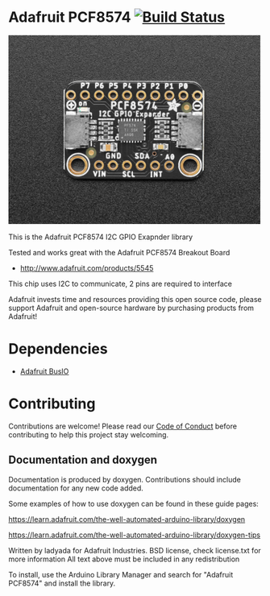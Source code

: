 # Adafruit PCF8574 [![Build Status](https://github.com/adafruit/Adafruit_PCF8574/workflows/Arduino%20Library%20CI/badge.svg)](https://github.com/adafruit/Adafruit_PCF8574/actions)

<a href="https://www.adafruit.com/products/5545"><img src="assets/board.jpg?raw=true" width="500px"></a>

This is the Adafruit PCF8574 I2C GPIO Exapnder library

Tested and works great with the Adafruit PCF8574 Breakout Board 
* http://www.adafruit.com/products/5545

This chip uses I2C to communicate, 2 pins are required to interface

Adafruit invests time and resources providing this open source code, please support Adafruit and open-source hardware by purchasing products from Adafruit!

# Dependencies
 * [Adafruit BusIO](https://github.com/adafruit/Adafruit_BusIO)

# Contributing

Contributions are welcome! Please read our [Code of Conduct](https://github.com/adafruit/Adafruit_DS3502/blob/master/CODE_OF_CONDUCT.md>)
before contributing to help this project stay welcoming.

## Documentation and doxygen
Documentation is produced by doxygen. Contributions should include documentation for any new code added.

Some examples of how to use doxygen can be found in these guide pages:

https://learn.adafruit.com/the-well-automated-arduino-library/doxygen

https://learn.adafruit.com/the-well-automated-arduino-library/doxygen-tips

Written by ladyada for Adafruit Industries.
BSD license, check license.txt for more information
All text above must be included in any redistribution

To install, use the Arduino Library Manager and search for "Adafruit PCF8574" and install the library.
